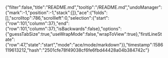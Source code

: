 {"filter":false,"title":"README.md","tooltip":"/README.md","undoManager":{"mark":-1,"position":-1,"stack":[]},"ace":{"folds":[],"scrolltop":786,"scrollleft":0,"selection":{"start":{"row":101,"column":37},"end":{"row":101,"column":37},"isBackwards":false},"options":{"guessTabSize":true,"useWrapMode":false,"wrapToView":true},"firstLineState":{"row":47,"state":"start","mode":"ace/mode/markdown"}},"timestamp":1586119613212,"hash":"2501cfe78f49038cf6fe6fbd44428a04b384742c"}